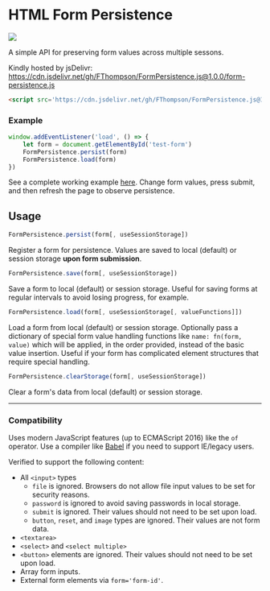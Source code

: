 # HTML Form Persistence #
[![](https://img.shields.io/github/license/mashape/apistatus.svg)](LICENSE)

A simple API for preserving form values across multiple sessons.

Kindly hosted by jsDelivr: https://cdn.jsdelivr.net/gh/FThompson/FormPersistence.js@1.0.0/form-persistence.js

```html
<script src='https://cdn.jsdelivr.net/gh/FThompson/FormPersistence.js@1.0.0/form-persistence.js' type='text/javascript'></script>
```

### Example ###

```javascript
window.addEventListener('load', () => {
    let form = document.getElementById('test-form')
    FormPersistence.persist(form)
    FormPersistence.load(form)
})
```

See a complete working example [here](https://jsfiddle.net/fthompson/xa62drsh/). Change form values, press submit, and then refresh the page to observe persistence.

## Usage ##

```javascript
FormPersistence.persist(form[, useSessionStorage])
```

Register a form for persistence. Values are saved to local (default) or session storage **upon form submission**.

```javascript
FormPersistence.save(form[, useSessionStorage])
```

Save a form to local (default) or session storage. Useful for saving forms at regular intervals to avoid losing progress, for example.

```javascript
FormPersistence.load(form[, useSessionStorage[, valueFunctions]])
```

Load a form from local (default) or session storage. Optionally pass a dictionary of special form value handling functions like `name: fn(form, value)` which will be applied, in the order provided, instead of the basic value insertion. Useful if your form has complicated element structures that require special handling.

```javascript
FormPersistence.clearStorage(form[, useSessionStorage])
```

Clear a form's data from local (default) or session storage.

---

### Compatibility ###

Uses modern JavaScript features (up to ECMAScript 2016) like the `of` operator. Use a compiler like [Babel](https://github.com/babel/babel) if you need to support IE/legacy users.

Verified to support the following content:
* All `<input>` types
    * `file` is ignored. Browsers do not allow file input values to be set for security reasons.
    * `password` is ignored to avoid saving passwords in local storage.
    * `submit` is ignored. Their values should not need to be set upon load.
    * `button`, `reset`, and `image` types are ignored. Their values are not form data.
* `<textarea>`
* `<select>` and `<select multiple>`
* `<button>` elements are ignored. Their values should not need to be set upon load.
* Array form inputs.
* External form elements via `form='form-id'`.